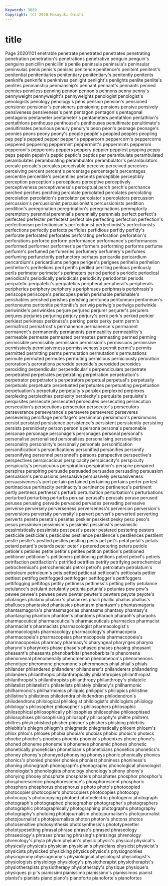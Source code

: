 ```yaml
---
Keywords: 3089
Copyright: (C) 2020 Masayuki Onishi
---
```


# title
Page 20201101
enetrable penetrate
penetrated penetrates penetrating penetration penetration's penetrations penetrative penguin penguin's penguins
penicillin penicillin's penile peninsula peninsula's peninsular peninsulas penis penis's penises
penitence penitence's penitent penitent's penitential penitentiaries penitentiary penitentiary's penitently penitents
penknife penknife's penknives penlight penlight's penlights penlite penlite's penlites penmanship
penmanship's pennant pennant's pennants penned pennies penniless penning pennon pennon's
pennons penny penny's pennyweight pennyweight's pennyweights penologist penologist's penologists penology
penology's pens pension pension's pensioned pensioner pensioner's pensioners pensioning pensions
pensive pensively pensiveness pensiveness's pent pentagon pentagon's pentagonal pentagons pentameter
pentameter's pentameters pentathlon pentathlon's pentathlons penthouse penthouse's penthouses penultimate penultimate's
penultimates penurious penury penury's peon peon's peonage peonage's peonies peons
peony peony's people people's peopled peoples peopling pep pep's pepped
pepper pepper's peppercorn peppercorn's peppercorns peppered peppering peppermint peppermint's peppermints
pepperoni pepperoni's pepperonis peppers peppery peppier peppiest pepping peppy peps
pepsin pepsin's peptic peptic's peptics per perambulate perambulated perambulates perambulating
perambulator perambulator's perambulators percale percale's percales perceivable perceive perceived perceives
perceiving percent percent's percentage percentage's percentages percentile percentile's percentiles percents
perceptible perceptibly perception perception's perceptions perceptive perceptively perceptiveness perceptiveness's perceptual
perch perch's perchance perched perches perching percolate percolated percolates percolating
percolation percolation's percolator percolator's percolators percussion percussion's percussionist percussionist's percussionists
perdition perdition's peregrination peregrination's peregrinations peremptorily peremptory perennial perennial's perennially
perennials perfect perfect's perfected perfecter perfectest perfectible perfecting perfection perfection's
perfectionism perfectionism's perfectionist perfectionist's perfectionists perfections perfectly perfects perfidies perfidious
perfidy perfidy's perforate perforated perforates perforating perforation perforation's perforations perforce
perform performance performance's performances performed performer performer's performers performing performs
perfume perfume's perfumed perfumeries perfumery perfumery's perfumes perfuming perfunctorily perfunctory
perhaps pericardia pericardium pericardium's pericardiums perigee perigee's perigees perihelia perihelion
perihelion's perihelions peril peril's perilled perilling perilous perilously perils perimeter
perimeter's perimeters period period's periodic periodical periodical's periodically periodicals periodicity
periodontal periods peripatetic peripatetic's peripatetics peripheral peripheral's peripherals peripheries periphery
periphery's periphrases periphrasis periphrasis's periscope periscope's periscopes perish perishable perishable's
perishables perished perishes perishing peritonea peritoneum peritoneum's peritoneums peritonitis peritonitis's
periwig periwig's periwigs periwinkle periwinkle's periwinkles perjure perjured perjurer perjurer's
perjurers perjures perjuries perjuring perjury perjury's perk perk's perked perkier
perkiest perkiness perkiness's perking perks perky perm perm's permafrost permafrost's
permanence permanence's permanent permanent's permanently permanents permeability permeability's permeable permeate
permeated permeates permeating permed perming permissible permissibly permission permission's permissions
permissive permissively permissiveness permissiveness's permit permit's permits permitted permitting perms
permutation permutation's permutations permute permuted permutes permuting pernicious perniciously peroration
peroration's perorations peroxide peroxide's peroxided peroxides peroxiding perpendicular perpendicular's perpendiculars
perpetrate perpetrated perpetrates perpetrating perpetration perpetration's perpetrator perpetrator's perpetrators perpetual
perpetual's perpetually perpetuals perpetuate perpetuated perpetuates perpetuating perpetuation perpetuation's perpetuity
perpetuity's perplex perplexed perplexes perplexing perplexities perplexity perplexity's perquisite perquisite's
perquisites persecute persecuted persecutes persecuting persecution persecution's persecutions persecutor persecutor's
persecutors perseverance perseverance's persevere persevered perseveres persevering persiflage persiflage's persimmon
persimmon's persimmons persist persisted persistence persistence's persistent persistently persisting persists
persnickety person person's persona persona's personable personae personage personage's personages
personal personal's personalise personalised personalises personalising personalities personality personality's personally
personals personification personification's personifications personified personifies personify personifying personnel personnel's
persons perspective perspective's perspectives perspicacious perspicacity perspicacity's perspicuity perspicuity's perspicuous
perspiration perspiration's perspire perspired perspires perspiring persuade persuaded persuades persuading
persuasion persuasion's persuasions persuasive persuasively persuasiveness persuasiveness's pert pertain pertained
pertaining pertains perter pertest pertinacious pertinacity pertinacity's pertinence pertinence's pertinent
pertly pertness pertness's perturb perturbation perturbation's perturbations perturbed perturbing perturbs
perusal perusal's perusals peruse perused peruses perusing pervade pervaded pervades
pervading pervasive perverse perversely perverseness perverseness's perversion perversion's perversions perversity
perversity's pervert pervert's perverted perverting perverts peseta peseta's pesetas peskier
peskiest pesky peso peso's pesos pessimism pessimism's pessimist pessimist's pessimistic
pessimistically pessimists pest pest's pester pestered pestering pesters pesticide pesticide's
pesticides pestilence pestilence's pestilences pestilent pestle pestle's pestled pestles pestling
pests pet pet's petal petal's petals petard petard's petards peter
peter's petered petering peters petiole petiole's petioles petite petite's petites
petition petition's petitioned petitioner petitioner's petitioners petitioning petitions petrel petrel's
petrels petrifaction petrifaction's petrified petrifies petrify petrifying petrochemical petrochemical's petrochemicals
petrol petrol's petrolatum petrolatum's petroleum petroleum's pets petted petticoat petticoat's
petticoats pettier pettiest pettifog pettifogged pettifogger pettifogger's pettifoggers pettifogging pettifogs
pettily pettiness pettiness's petting petty petulance petulance's petulant petulantly petunia
petunia's petunias pew pew's pewee pewee's pewees pews pewter pewter's
pewters peyote peyote's phalanges phalanx phalanx's phalanxes phalli phallic phallus
phallus's phalluses phantasied phantasies phantasm phantasm's phantasmagoria phantasmagoria's phantasmagorias phantasms
phantasy phantasy's phantasying phantom phantom's phantoms pharaoh pharaoh's pharaohs pharmaceutical
pharmaceutical's pharmaceuticals pharmacies pharmacist pharmacist's pharmacists pharmacologist pharmacologist's pharmacologists pharmacology
pharmacology's pharmacopeia pharmacopeia's pharmacopeias pharmacopoeia pharmacopoeia's pharmacopoeias pharmacy pharmacy's pharyngeal
pharynges pharynx pharynx's pharynxes phase phase's phased phases phasing pheasant
pheasant's pheasants phenobarbital phenobarbital's phenomena phenomenal phenomenally phenomenon phenomenon's phenomenons
phenotype pheromone pheromone's pheromones phial phial's phials philander philandered philanderer
philanderer's philanderers philandering philanders philanthropic philanthropically philanthropies philanthropist philanthropist's philanthropists
philanthropy philanthropy's philatelic philatelist philatelist's philatelists philately philately's philharmonic philharmonic's
philharmonics philippic philippic's philippics philistine philistine's philistines philodendra philodendron philodendron's
philodendrons philological philologist philologist's philologists philology philology's philosopher philosopher's philosophers
philosophic philosophical philosophically philosophies philosophise philosophised philosophises philosophising philosophy philosophy's
philtre philtre's philtres phish phished phisher phisher's phishers phishing phlebitis
phlebitis's phlegm phlegm's phlegmatic phlegmatically phloem phloem's phlox phlox's phloxes
phobia phobia's phobias phobic phobic's phobics phoebe phoebe's phoebes phoenix
phoenix's phoenixes phone phone's phoned phoneme phoneme's phonemes phonemic phones
phonetic phonetically phonetician phonetician's phoneticians phonetics phonetics's phoney phoney's phoneyed
phoneying phoneys phonic phonically phonics phonics's phonied phonier phonies phoniest
phoniness phoniness's phoning phonograph phonograph's phonographs phonological phonologist phonologist's phonologists
phonology phonology's phony phony's phonying phooey phosphate phosphate's phosphates phosphor
phosphor's phosphorescence phosphorescence's phosphorescent phosphoric phosphors phosphorus phosphorus's photo photo's
photocopied photocopier photocopier's photocopiers photocopies photocopy photocopy's photocopying photoed photoelectric
photogenic photograph photograph's photographed photographer photographer's photographers photographic photographically photographing
photographs photography photography's photoing photojournalism photojournalism's photojournalist photojournalist's photojournalists photon
photon's photons photos photosensitive photosynthesis photosynthesis's phototypesetter phototypesetting phrasal phrase
phrase's phrased phraseology phraseology's phrases phrasing phrasing's phrasings phrenology phrenology's
phyla phylum phylum's physic physic's physical physical's physically physicals physician
physician's physicians physicist physicist's physicists physicked physicking physics physics's physiognomies
physiognomy physiognomy's physiological physiologist physiologist's physiologists physiology physiology's physiotherapist physiotherapist's
physiotherapists physiotherapy physiotherapy's physique physique's physiques pi pi's pianissimi pianissimo
pianissimo's pianissimos pianist pianist's pianists piano piano's pianoforte pianoforte's pianofortes
